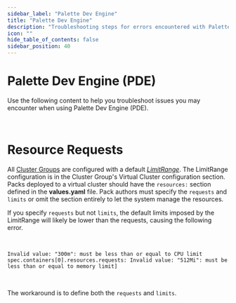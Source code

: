```yaml
---
sidebar_label: "Palette Dev Engine"
title: "Palette Dev Engine"
description: "Troubleshooting steps for errors encountered with Palette Dev Engine."
icon: ""
hide_table_of_contents: false
sidebar_position: 40
---
```





# Palette Dev Engine (PDE)

Use the following content to help you troubleshoot issues you may encounter when using Palette Dev Engine (PDE).

<br />


# Resource Requests

All [Cluster Groups](/clusters/cluster-groups) are configured with a default [*LimitRange*](https://kubernetes.io/docs/concepts/policy/limit-range/). The LimitRange configuration is in the Cluster Group's Virtual Cluster configuration section. Packs deployed to a virtual cluster should have the `resources:` section defined in the **values.yaml** file. Pack authors must specify the `requests` and `limits` or omit the section entirely to let the system manage the resources.


If you specify `requests` but not `limits`, the default limits imposed by the LimitRange will likely be lower than the requests, causing the following error.

<br />

```hideClipboard shell
Invalid value: "300m": must be less than or equal to CPU limit spec.containers[0].resources.requests: Invalid value: "512Mi": must be less than or equal to memory limit]
```
<br />

The workaround is to define both the `requests` and `limits`.


<br />